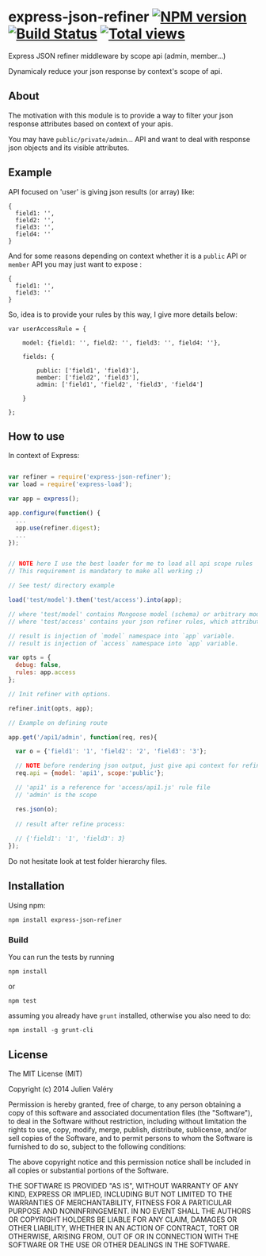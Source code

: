 express-json-refiner [![NPM version](https://badge.fury.io/js/express-json-refiner.png)](http://badge.fury.io/js/express-json-refiner) [![Build Status](https://travis-ci.org/darul75/express-json-refiner.png?branch=master)](https://travis-ci.org/darul75/express-json-refiner) [![Total views](https://sourcegraph.com/api/repos/github.com/darul75/express-json-refiner/counters/views.png)](https://sourcegraph.com/github.com/darul75/express-json-refiner)
====================

Express JSON refiner middleware by scope api (admin, member...)

Dynamicaly reduce your json response by context's scope of api.

## About

The motivation with this module is to provide a way to filter your json response attributes based on context of your apis.

You may have `public/private/admin`... API and want to deal with response json objects and its visible attributes.

## Example

API focused on 'user' is giving json results (or array) like:

```
{
  field1: '',
  field2: '',
  field3: '',
  field4: ''
}
```

And for some reasons depending on context whether it is a `public` API or `member` API you may just want to expose :

```
{
  field1: '',
  field3: ''
}
```

So, idea is to provide your rules by this way, I give more details below:

```
var userAccessRule = {

	model: {field1: '', field2: '', field3: '', field4: ''},

	fields: {

		public: ['field1', 'field3'],
		member: ['field2', 'field3'],
		admin: ['field1', 'field2', 'field3', 'field4']

  	}
  
};
```

## How to use

In context of Express:

```javascript

var refiner = require('express-json-refiner');
var load = require('express-load');

var app = express();

app.configure(function() {      
  ...
  app.use(refiner.digest);
  ...
});    


// NOTE here I use the best loader for me to load all api scope rules 'express-load'
// This requirement is mandatory to make all working ;)

// See test/ directory example

load('test/model').then('test/access').into(app);

// where 'test/model' contains Mongoose model (schema) or arbitrary model
// where 'test/access' contains your json refiner rules, which attributes to keep for each context.

// result is injection of `model` namespace into `app` variable.
// result is injection of `access` namespace into `app` variable.

var opts = {
  debug: false,
  rules: app.access
};

// Init refiner with options.

refiner.init(opts, app);

// Example on defining route

app.get('/api1/admin', function(req, res){

  var o = {'field1': '1', 'field2': '2', 'field3': '3'};

  // NOTE before rendering json output, just give api context for refiner to apply.
  req.api = {model: 'api1', scope:'public'};

  // 'api1' is a reference for 'access/api1.js' rule file
  // 'admin' is the scope

  res.json(o);
  
  // result after refine process:
  
  // {'field1': '1', 'field3': 3}
});

```

Do not hesitate look at test folder hierarchy files.

Installation
------------

Using npm:

```
npm install express-json-refiner
```

### Build

You can run the tests by running

```
npm install
```
or
```
npm test
```

assuming you already have `grunt` installed, otherwise you also need to do:

```
npm install -g grunt-cli
```

## License

The MIT License (MIT)

Copyright (c) 2014 Julien Valéry

Permission is hereby granted, free of charge, to any person obtaining a copy
of this software and associated documentation files (the "Software"), to deal
in the Software without restriction, including without limitation the rights
to use, copy, modify, merge, publish, distribute, sublicense, and/or sell
copies of the Software, and to permit persons to whom the Software is
furnished to do so, subject to the following conditions:

The above copyright notice and this permission notice shall be included in
all copies or substantial portions of the Software.

THE SOFTWARE IS PROVIDED "AS IS", WITHOUT WARRANTY OF ANY KIND, EXPRESS OR
IMPLIED, INCLUDING BUT NOT LIMITED TO THE WARRANTIES OF MERCHANTABILITY,
FITNESS FOR A PARTICULAR PURPOSE AND NONINFRINGEMENT. IN NO EVENT SHALL THE
AUTHORS OR COPYRIGHT HOLDERS BE LIABLE FOR ANY CLAIM, DAMAGES OR OTHER
LIABILITY, WHETHER IN AN ACTION OF CONTRACT, TORT OR OTHERWISE, ARISING FROM,
OUT OF OR IN CONNECTION WITH THE SOFTWARE OR THE USE OR OTHER DEALINGS IN
THE SOFTWARE.
